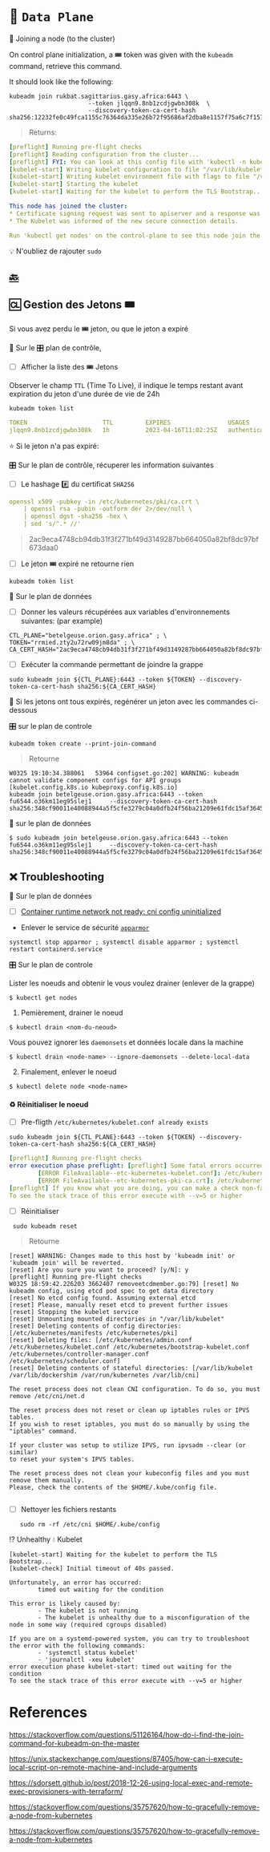 # :abacus: `Data Plane` 

:round_pushpin: Joining a node (to the cluster)

On control plane initialization, a :tickets: token was given with the `kubeadm` command, retrieve this command.

It should look like the following:

```
kubeadm join rukbat.sagittarius.gasy.africa:6443 \
                      --token jlqqn9.8nb1zcdjgwbn308k  \
                      --discovery-token-ca-cert-hash sha256:12232fe0c49fca1155c76364da335e26b72f95686af2dba8e1157f75a6c7f157 
```
> Returns:
```yaml
[preflight] Running pre-flight checks
[preflight] Reading configuration from the cluster...
[preflight] FYI: You can look at this config file with 'kubectl -n kube-system get cm kubeadm-config -o yaml'
[kubelet-start] Writing kubelet configuration to file "/var/lib/kubelet/config.yaml"
[kubelet-start] Writing kubelet environment file with flags to file "/var/lib/kubelet/kubeadm-flags.env"
[kubelet-start] Starting the kubelet
[kubelet-start] Waiting for the kubelet to perform the TLS Bootstrap...

This node has joined the cluster:
* Certificate signing request was sent to apiserver and a response was received.
* The Kubelet was informed of the new secure connection details.

Run 'kubectl get nodes' on the control-plane to see this node join the cluster.

```

:bulb: N'oubliez de rajouter `sudo` 

## [:back:](../README.md#abacus-les-plan-de-données-data-plane)


## :cl: Gestion des Jetons :tickets: 

Si vous avez perdu le :tickets: jeton, ou que le jeton a expiré

:round_pushpin: Sur le :control_knobs: plan de contrôle, 

- [ ] Afficher la liste des :tickets: Jetons

Observer le champ `TTL` (Time To Live), il indique le temps restant avant expiration du jeton d'une durée de vie de 24h

```
kubeadm token list
```
```yaml
TOKEN                     TTL         EXPIRES                USAGES                   DESCRIPTION                                                EXTRA GROUPS
jlqqn9.8nb1zcdjgwbn308k   1h          2023-04-16T11:02:25Z   authentication,signing   The default bootstrap token generated by 'kubeadm init'.   system:bootstrappers:kubeadm:default-node-token
```

:star: Si le jeton n'a pas expiré:

:control_knobs: Sur le plan de contrôle, récuperer les information suivantes

- [ ] Le hashage :hash: du certificat `SHA256`

```yaml
openssl x509 -pubkey -in /etc/kubernetes/pki/ca.crt \
    | openssl rsa -pubin -outform der 2>/dev/null \
    | openssl dgst -sha256 -hex \
    | sed 's/^.* //'
```
> 2ac9eca4748cb94db31f3f271bf49d3149287bb664050a82bf8dc97bf673daa0

- [ ] Le jeton :tickets: expiré ne retourne rien

```
kubeadm token list
```

:abacus: Sur le plan de données

- [ ] Donner les valeurs récupérées aux variables d'environnements suivantes: (par example)

```
CTL_PLANE="betelgeuse.orion.gasy.africa" ; \
TOKEN="rrmied.zty2u72rw09jm8da" ; \
CA_CERT_HASH="2ac9eca4748cb94db31f3f271bf49d3149287bb664050a82bf8dc97bf673daa0"
```

- [ ] Exécuter la commande permettant de joindre la grappe

```
sudo kubeadm join ${CTL_PLANE}:6443 --token ${TOKEN} --discovery-token-ca-cert-hash sha256:${CA_CERT_HASH}
```

:round_pushpin: Si les jetons ont tous expirés, regénérer un jeton avec les commandes ci-dessous

:control_knobs: sur le plan de controle

```
kubeadm token create --print-join-command

```
> Retourne
```
W0325 19:10:34.388061   53964 configset.go:202] WARNING: kubeadm cannot validate component configs for API groups [kubelet.config.k8s.io kubeproxy.config.k8s.io]
kubeadm join betelgeuse.orion.gasy.africa:6443 --token fu6544.o36km11eg95slej1     --discovery-token-ca-cert-hash sha256:348cf90011e40088944a5f5cfe3279c04a0dfb24f56ba21209e61fdc15af3645
```

:abacus: sur le plan de données

```
$ sudo kubeadm join betelgeuse.orion.gasy.africa:6443 --token fu6544.o36km11eg95slej1     --discovery-token-ca-cert-hash sha256:348cf90011e40088944a5f5cfe3279c04a0dfb24f56ba21209e61fdc15af3645 
```

## :x: Troubleshooting

:abacus: Sur le plan de données

- [ ] [Container runtime network not ready: cni config uninitialized](https://stackoverflow.com/questions/49112336/container-runtime-network-not-ready-cni-config-uninitialized)

* Enlever le service de sécurité [`apparmor`]([https://www.apparmor.net/](https://kubernetes.io/docs/tutorials/security/apparmor/))

```
systemctl stop apparmor ; systemctl disable apparmor ; systemctl restart containerd.service
```

:control_knobs: Sur le plan de controle

Lister les noeuds and obtenir le <nom-du-neoud> vous voulez drainer (enlever de la grappe)


```
$ kubectl get nodes
```

1) Pemièrement, drainer le noeud

```
$ kubectl drain <nom-du-neoud>
```

Vous pouvez ignorer les `daemonsets` et données locale dans la machine

```
$ kubectl drain <node-name> --ignore-daemonsets --delete-local-data
```
  
2) Finalement, enlever le noeud

```
$ kubectl delete node <node-name>
```
  
#### :recycle: Réinitialiser le noeud

- [ ] Pre-fligth `/etc/kubernetes/kubelet.conf already exists`
    
```
sudo kubeadm join ${CTL_PLANE}:6443 --token ${TOKEN} --discovery-token-ca-cert-hash sha256:${CA_CERT_HASH}
```
```yaml
[preflight] Running pre-flight checks
error execution phase preflight: [preflight] Some fatal errors occurred:
        [ERROR FileAvailable--etc-kubernetes-kubelet.conf]: /etc/kubernetes/kubelet.conf already exists
        [ERROR FileAvailable--etc-kubernetes-pki-ca.crt]: /etc/kubernetes/pki/ca.crt already exists
[preflight] If you know what you are doing, you can make a check non-fatal with `--ignore-preflight-errors=...`
To see the stack trace of this error execute with --v=5 or higher
```

- [ ] Réinitialiser
    
```
 sudo kubeadm reset
```
> Retourne
```
[reset] WARNING: Changes made to this host by 'kubeadm init' or 'kubeadm join' will be reverted.
[reset] Are you sure you want to proceed? [y/N]: y
[preflight] Running pre-flight checks
W0325 18:59:42.226203 3662407 removeetcdmember.go:79] [reset] No kubeadm config, using etcd pod spec to get data directory
[reset] No etcd config found. Assuming external etcd
[reset] Please, manually reset etcd to prevent further issues
[reset] Stopping the kubelet service
[reset] Unmounting mounted directories in "/var/lib/kubelet"
[reset] Deleting contents of config directories: [/etc/kubernetes/manifests /etc/kubernetes/pki]
[reset] Deleting files: [/etc/kubernetes/admin.conf /etc/kubernetes/kubelet.conf /etc/kubernetes/bootstrap-kubelet.conf /etc/kubernetes/controller-manager.conf /etc/kubernetes/scheduler.conf]
[reset] Deleting contents of stateful directories: [/var/lib/kubelet /var/lib/dockershim /var/run/kubernetes /var/lib/cni]

The reset process does not clean CNI configuration. To do so, you must remove /etc/cni/net.d

The reset process does not reset or clean up iptables rules or IPVS tables.
If you wish to reset iptables, you must do so manually by using the "iptables" command.

If your cluster was setup to utilize IPVS, run ipvsadm --clear (or similar)
to reset your system's IPVS tables.

The reset process does not clean your kubeconfig files and you must remove them manually.
Please, check the contents of the $HOME/.kube/config file.
  
```
  
- [ ] Nettoyer les fichiers restants 

```
   sudo rm -rf /etc/cni $HOME/.kube/config
```
  
:interrobang: Unhealthy :droplet: Kubelet
    
```
[kubelet-start] Waiting for the kubelet to perform the TLS Bootstrap...
[kubelet-check] Initial timeout of 40s passed.

Unfortunately, an error has occurred:
        timed out waiting for the condition

This error is likely caused by:
        - The kubelet is not running
        - The kubelet is unhealthy due to a misconfiguration of the node in some way (required cgroups disabled)

If you are on a systemd-powered system, you can try to troubleshoot the error with the following commands:
        - 'systemctl status kubelet'
        - 'journalctl -xeu kubelet'
error execution phase kubelet-start: timed out waiting for the condition
To see the stack trace of this error execute with --v=5 or higher
```
    
# References

https://stackoverflow.com/questions/51126164/how-do-i-find-the-join-command-for-kubeadm-on-the-master

https://unix.stackexchange.com/questions/87405/how-can-i-execute-local-script-on-remote-machine-and-include-arguments

https://sdorsett.github.io/post/2018-12-26-using-local-exec-and-remote-exec-provisioners-with-terraform/

https://stackoverflow.com/questions/35757620/how-to-gracefully-remove-a-node-from-kubernetes

https://stackoverflow.com/questions/35757620/how-to-gracefully-remove-a-node-from-kubernetes
